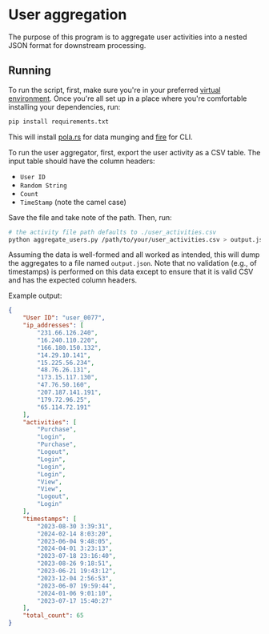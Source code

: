 # User aggregation

The purpose of this program is to aggregate user activities into a nested JSON format for downstream processing.

## Running
To run the script, first, make sure you're in your preferred [virtual environment](https://docs.python.org/3/tutorial/venv.html). Once you're all set up in a place where you're comfortable installing your dependencies, run:

```sh
pip install requirements.txt
```

This will install [pola.rs](https://pola.rs/) for data munging and [fire](https://github.com/google/python-fire) for CLI. 

To run the user aggregator, first, export the user activity as a CSV table. The input table should have the column headers:
- `User ID`
- `Random String`
- `Count`
- `TimeStamp` (note the camel case)

Save the file and take note of the path. Then, run:

```sh
# the activity file path defaults to ./user_activities.csv
python aggregate_users.py /path/to/your/user_activities.csv > output.json
```

Assuming the data is well-formed and all worked as intended, this will dump the aggregates to a file named `output.json`. Note that no validation (e.g., of timestamps) is performed on this data except to ensure that it is valid CSV and has the expected column headers.

Example output:
```json
{
    "User ID": "user_0077",
    "ip_addresses": [
        "231.66.126.240",
        "16.240.110.220",
        "166.180.150.132",
        "14.29.10.141",
        "15.225.56.234",
        "48.76.26.131",
        "173.15.117.130",
        "47.76.50.160",
        "207.187.141.191",
        "179.72.96.25",
        "65.114.72.191"
    ],
    "activities": [
        "Purchase",
        "Login",
        "Purchase",
        "Logout",
        "Login",
        "Login",
        "Login",
        "View",
        "View",
        "Logout",
        "Login"
    ],
    "timestamps": [
        "2023-08-30 3:39:31",
        "2024-02-14 8:03:20",
        "2023-06-04 9:48:05",
        "2024-04-01 3:23:13",
        "2023-07-18 23:16:40",
        "2023-08-26 9:18:51",
        "2023-06-21 19:43:12",
        "2023-12-04 2:56:53",
        "2023-06-07 19:59:44",
        "2024-01-06 9:01:10",
        "2023-07-17 15:40:27"
    ],
    "total_count": 65
}
```